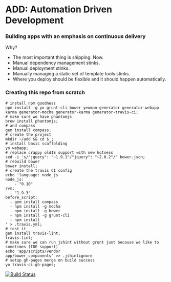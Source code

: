 # ADD: Automation Driven Development
### Building apps with an emphasis on continuous delivery

Why?

* The most important thing is shipping. Now.
* Manual dependency management stinks.
* Manual deployment stinks.
* Manually managing a static set of template tools stinks.
* Where you deploy should be flexible and it should happen automatically.

### Creating this repo from scratch
    # install npm goodness
    npm install -g yo grunt-cli bower yeoman-generator generator-webapp karma generator-mocha generator-karma generator-travis-ci;
    # make sure we have phantomjs
    brew install phantomjs;
    # and compass
    gem install compass;
    # create the project
    mkdir ~/add && cd $_;
    # install basic scaffolding
    yo webapp;
    # replace crappy oldIE support with new hotness
    sed -i 's/"jquery": "~1.9.1"/"jquery": "~2.0.2"/' bower.json;
    # rebuild bower
    bower install;
    # create the travis CI config
    echo 'language: node_js
    node_js:
        - "0.10"
    rvm:
      - "1.9.3"
    before_script:
      - gem install compass
      - npm install -g mocha 
      - npm install -g bower 
      - npm install -g grunt-cli
      - npm install 
    ' > .travis.yml;
    # test it
    gem install travis-lint;
    travis-lint;
    # make sure we can run jshint without grunt just because we like to sometimes (IDE support)
    echo 'app/scripts/vendor
    app/bower_components' >> .jshintignore
    # setup gh-pages merge on build success
    yo travis-ci:gh-pages;


[![Build Status](https://travis-ci.org/atomantic/add.png?branch=master)](https://travis-ci.org/atomantic/add)